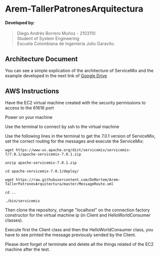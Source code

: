 # Arem-TallerPatronesArquitectura

#### Developed by:
>Diego Andrés Borrero Muñoz - 2103110  
Student of System Engineering   
Escuela Colombiana de Ingeniería Julio Garavito.

## Architecture Document

You can see a simple explication of the architecture of ServiceMix and the example developed in the next link of [Google Drive](https://drive.google.com/open?id=1CU7oZQuZKPNKg_bZ5x97Q7jzx3kPJU_p)

## AWS Instructions
Have the EC2 virtual machine created with the security permissions to access to the 61616 port

Power on your machine

Use the terminal to connect by ssh to the virtual machine

Use the following lines in the terminal to get the 7.0.1 version of ServiceMix, set the correct routing for the messages and execute the ServiceMix:

```shell
wget https://www-us.apache.org/dist/servicemix/servicemix-7/7.0.1/apache-servicemix-7.0.1.zip  

unzip apache-servicemix-7.0.1.zip  

cd apache-servicemix-7.0.1/deploy/  

wget https://raw.githubusercontent.com/DxMortem/Arem-TallerPatronesArquitectura/master/MessageRoute.xml  

cd ..  

./bin/servicemix
```

Then clone the repository, change "localhost" on the connection factory constructor for the virtual machine ip (in Client and HelloWorldConsumer classes).

Execute first the Client class and then the HelloWorldConsumer class, you have to see printed the message previously sended by the Client.

Please dont forget of terminate and delete all the things related of the EC2 machine after the test.
